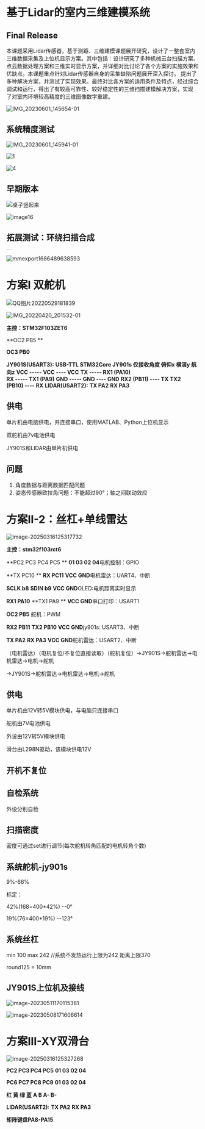 # 基于Lidar的室内三维建模系统

## Final Release

​		本课题采用Lidar传感器，基于测距、三维建模课题展开研究，设计了一整套室内三维数据采集及上位机显示方案。其中包括：设计研究了多种机械云台扫描方案、点云数据处理方案和三维实时显示方案，并详细对比讨论了各个方案的实施效果和优缺点。本课题重点针对Lidar传感器自身的采集缺陷问题展开深入探讨， 提出了多种解决方案，并测试了实现效果。最终对比各方案的适用条件及特点，经过综合调试和运行，得出了有较高可靠性、较好稳定性的三维扫描建模解决方案，实现 了对室内环境较高精度的三维图像数字重建。 

![IMG_20230601_145654-01](readme.assets/IMG_20230601_145654-01.jpeg)

## 系统精度测试

![IMG_20230601_145941-01](readme.assets/IMG_20230601_145941-01.jpeg)

![1](readme.assets/1.jpg)

![4](readme.assets/4.jpg)

## 早期版本

![桌子竖起来](readme.assets/桌子竖起来.jpeg)

![image16](readme.assets/image16.png)

## 拓展测试：环绕扫描合成

<img src="readme.assets/IMG_20230611_211254.jpg" alt="IMG_20230611_211254" style="zoom:10%;" />

![mmexport1686489638593](readme.assets/mmexport1686489638593.png)





# 方案Ⅰ 双舵机

![QQ图片20220529181839](readme.assets/QQ图片20220529181839.jpg)

![IMG_20220420_201532-01](readme.assets/IMG_20220420_201532-01.jpeg)

**主控：STM32F103ZET6**

**OC2  PB5 **

**OC3  PB0**

**JY901S(USART3):**
	**USB-TTL                   STM32Core              		JY901s 仅接收角度 俯仰x 横滚y 航向z**
	**VCC          -----           VCC                ----        	 VCC**
	**TX             -----           RX1  (PA10)   
	RX             -----           TX1  (PA9)**
	**GND          -----           GND               ----       	GND**
									   **RX2  (PB11)    ----             TX**
										**TX2  (PB10)    ----             RX**
**LIDAR(USART2):**
	**TX PA2** 
	**RX PA3** 



## 供电

单片机由电脑供电，并连接串口，使用MATLAB、Python上位机显示

双舵机由7v电池供电

JY901S和LIDAR由单片机供电

## 问题

1. 角度数据与距离数据匹配问题
2. 姿态传感器欧拉角问题：不能超过90°；轴之间联动效应



# 方案Ⅱ-2：丝杠+单线雷达

![image-20250316125317732](readme.assets/image-20250316125317732.png)

**主控：stm32f103rct6**

**PC2 PC3 PC4 PC5 ** **01  03  02  04**电机控制：GPIO

**TX PC10  ** **RX PC11**  **VCC GND**电机雷达：UART4、中断

**SCLK b8**  **SDIN b9** **VCC GND**OLED:电机距离实时显示

**RX1  PA10**   **TX1  PA9 ** **VCC GND**串口打印：USART1 

**OC2  PB5** 舵机：PWM              

**RX2  PB11**   **TX2  PB10**  **VCC GND**jy901s:  USART3、中断                                                                                                                                                                                                    

**TX PA2**  **RX PA3** **VCC GND**舵机雷达：USART2、中断

（电机雷达）（电机复位/不复位直接读取）（舵机复位）→JY901S→舵机雷达→电机雷达→电机→舵机

→JY901S→舵机雷达→电机雷达→电机→舵机

##  供电

单片机由12V转5V模块供电，与电脑只连接串口

舵机由7V电池供电

外设由12V转5V模块供电

滑台由L298N驱动，该模块供电12V

## 开机不复位

## 自检系统

外设分别自检

## 扫描密度

密度可通过set进行调节(每次舵机转角匹配的电机转角个数)

## 系统舵机-jy901s

9%-66%

标定：

42%(168=400*42%) --0°  

19%(76=400*19%) --123°

## 系统丝杠

min  100
max  242 //系统不发热运行上限为242 距离上限370

round125 = 10mm

## JY901S上位机及接线

![image-20230511170115381](readme.assets/image-20230511170115381.png)

![image-20230508171606614](readme.assets/image-20230508171606614.png)



# 方案Ⅲ-XY双滑台

![image-20250316125327268](readme.assets/image-20250316125327268.png)

**PC2 PC3 PC4 PC5**
**01  03  02  04**

**PC6 PC7 PC8 PC9**
**01  03  02  04**

**红  黄  绿  蓝**
**A   B   A-  B-**

**LIDAR(USART2):**
	**TX PA2** 
	**RX PA3** 

**矩阵键盘PA8-PA15**